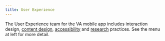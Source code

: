 ```yaml
---
title: User Experience
---
```


The User Experience team for the VA mobile app includes interaction design, [content design](/docs/Design%20System/Content/content-style-guide), [accessibility](/docs/UX/Foundations/Accessibility) and [research](/docs/UX/Foundations/research) practices. See the menu at left for more detail.